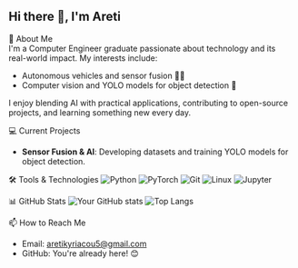 ## Hi there 👋, I'm Areti

🚀 About Me  
I'm a Computer Engineer graduate passionate about technology and its real-world impact. My interests include:  
- Autonomous vehicles and sensor fusion 🚗🤖  
- Computer vision and YOLO models for object detection 📸  

I enjoy blending AI with practical applications, contributing to open-source projects, and learning something new every day.  

💻 Current Projects  
- **Sensor Fusion & AI**: Developing datasets and training YOLO models for object detection.

🛠️ Tools & Technologies
![Python](https://img.shields.io/badge/Python-3776AB?style=for-the-badge&logo=python&logoColor=white)
![PyTorch](https://img.shields.io/badge/PyTorch-EE4C2C?style=for-the-badge&logo=pytorch&logoColor=white)
![Git](https://img.shields.io/badge/Git-F05032?style=for-the-badge&logo=git&logoColor=white)
![Linux](https://img.shields.io/badge/Linux-FCC624?style=for-the-badge&logo=linux&logoColor=black)
![Jupyter](https://img.shields.io/badge/Jupyter-F37626?style=for-the-badge&logo=jupyter&logoColor=white)

📊 GitHub Stats
![Your GitHub stats](https://github-readme-stats.vercel.app/api?username=aretiii&show_icons=true&theme=radical)
![Top Langs](https://github-readme-stats.vercel.app/api/top-langs/?username=aretiii&layout=compact&theme=radical)

📫 How to Reach Me  
- Email: aretikyriacou5@gmail.com  
- GitHub: You're already here! 😊  
